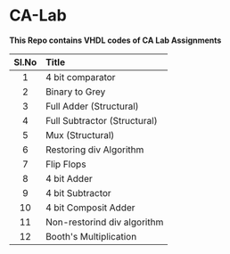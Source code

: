 # CA-Lab
__This Repo contains VHDL codes of CA Lab Assignments__

|Sl.No        | Title        |   
| :-------------: |:-------------|
|1|4 bit comparator|
|2|Binary to Grey|
|3|Full Adder (Structural)|
|4|Full Subtractor (Structural)|
|5|Mux (Structural)|
|6|Restoring div Algorithm|
|7|Flip Flops|
|8|4 bit Adder|
|9|4 bit Subtractor|
|10|4 bit Composit Adder|
|11|Non-restorind div algorithm|
|12|Booth's Multiplication|


